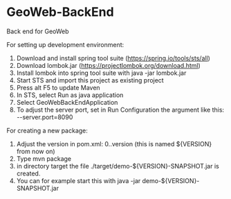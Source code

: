 # GeoWeb-BackEnd
Back end for GeoWeb

For setting up development environment:

1) Download and install spring tool suite (https://spring.io/tools/sts/all)
2) Download lombok.jar (https://projectlombok.org/download.html)
3) Install lombok into spring tool suite with java -jar lombok.jar
3) Start STS and import this project as existing project
4) Press alt F5 to update Maven
5) In STS, select Run as java application
6) Select GeoWebBackEndApplication
7) To adjust the server port, set in Run Configuration the argument like this: --server.port=8090

For creating a new package:

1) Adjust the version in pom.xml: 0.<sprint number>.version (this is named ${VERSION} from now on)
2) Type mvn package
3) in directory target the file ./target/demo-${VERSION}-SNAPSHOT.jar is created.
4) You can for example start this with java -jar demo-${VERSION}-SNAPSHOT.jar




